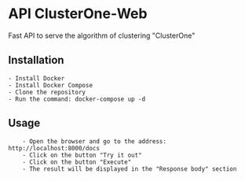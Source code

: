 # API ClusterOne-Web

Fast API to serve the algorithm of clustering "ClusterOne"

## Installation

    - Install Docker
    - Install Docker Compose
    - Clone the repository
    - Run the command: docker-compose up -d

## Usage

        - Open the browser and go to the address: http://localhost:8000/docs
        - Click on the button "Try it out"
        - Click on the button "Execute"
        - The result will be displayed in the "Response body" section
